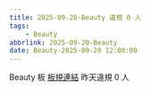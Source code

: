 ```yaml
---
title: 2025-09-20-Beauty 違規 0 人
tags:
    - Beauty
abbrlink: 2025-09-20-Beauty
date: Beauty-2025-09-20 12:00:00
---
```

Beauty 板 [板規連結](https://www.ptt.cc/bbs/Beauty/M.1630069980.A.84B.html)
昨天違規 0 人
